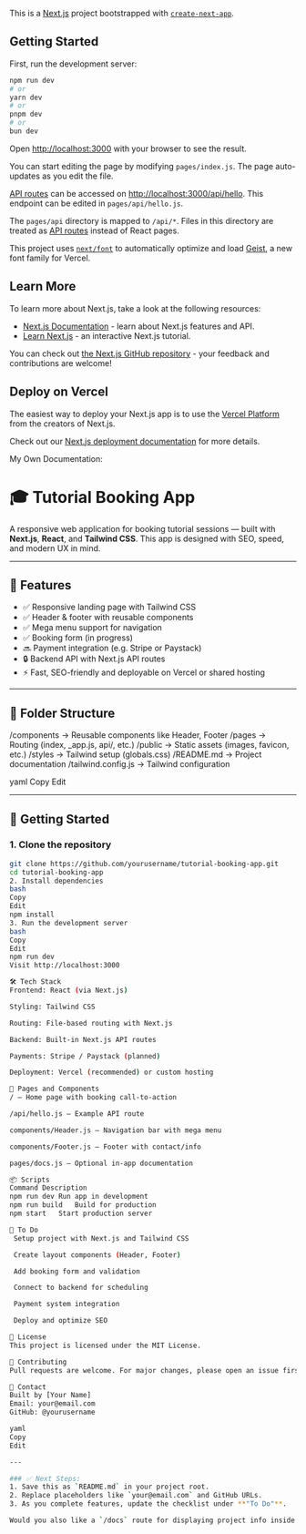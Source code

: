 This is a [Next.js](https://nextjs.org) project bootstrapped with [`create-next-app`](https://nextjs.org/docs/pages/api-reference/create-next-app).

## Getting Started

First, run the development server:

```bash
npm run dev
# or
yarn dev
# or
pnpm dev
# or
bun dev
```

Open [http://localhost:3000](http://localhost:3000) with your browser to see the result.

You can start editing the page by modifying `pages/index.js`. The page auto-updates as you edit the file.

[API routes](https://nextjs.org/docs/pages/building-your-application/routing/api-routes) can be accessed on [http://localhost:3000/api/hello](http://localhost:3000/api/hello). This endpoint can be edited in `pages/api/hello.js`.

The `pages/api` directory is mapped to `/api/*`. Files in this directory are treated as [API routes](https://nextjs.org/docs/pages/building-your-application/routing/api-routes) instead of React pages.

This project uses [`next/font`](https://nextjs.org/docs/pages/building-your-application/optimizing/fonts) to automatically optimize and load [Geist](https://vercel.com/font), a new font family for Vercel.

## Learn More

To learn more about Next.js, take a look at the following resources:

- [Next.js Documentation](https://nextjs.org/docs) - learn about Next.js features and API.
- [Learn Next.js](https://nextjs.org/learn-pages-router) - an interactive Next.js tutorial.

You can check out [the Next.js GitHub repository](https://github.com/vercel/next.js) - your feedback and contributions are welcome!

## Deploy on Vercel

The easiest way to deploy your Next.js app is to use the [Vercel Platform](https://vercel.com/new?utm_medium=default-template&filter=next.js&utm_source=create-next-app&utm_campaign=create-next-app-readme) from the creators of Next.js.

Check out our [Next.js deployment documentation](https://nextjs.org/docs/pages/building-your-application/deploying) for more details.







My Own Documentation:
# 🎓 Tutorial Booking App

A responsive web application for booking tutorial sessions — built with **Next.js**, **React**, and **Tailwind CSS**. This app is designed with SEO, speed, and modern UX in mind.

---

## 📌 Features

- ✅ Responsive landing page with Tailwind CSS
- ✅ Header & footer with reusable components
- ✅ Mega menu support for navigation
- ✅ Booking form (in progress)
- 🔜 Payment integration (e.g. Stripe or Paystack)
- 🔒 Backend API with Next.js API routes
- ⚡ Fast, SEO-friendly and deployable on Vercel or shared hosting

---

## 📁 Folder Structure

/components → Reusable components like Header, Footer
/pages → Routing (index, _app.js, api/, etc.)
/public → Static assets (images, favicon, etc.)
/styles → Tailwind setup (globals.css)
/README.md → Project documentation
/tailwind.config.js → Tailwind configuration

yaml
Copy
Edit

---

## 🚀 Getting Started

### 1. Clone the repository
```bash
git clone https://github.com/yourusername/tutorial-booking-app.git
cd tutorial-booking-app
2. Install dependencies
bash
Copy
Edit
npm install
3. Run the development server
bash
Copy
Edit
npm run dev
Visit http://localhost:3000

🛠 Tech Stack
Frontend: React (via Next.js)

Styling: Tailwind CSS

Routing: File-based routing with Next.js

Backend: Built-in Next.js API routes

Payments: Stripe / Paystack (planned)

Deployment: Vercel (recommended) or custom hosting

📖 Pages and Components
/ – Home page with booking call-to-action

/api/hello.js – Example API route

components/Header.js – Navigation bar with mega menu

components/Footer.js – Footer with contact/info

pages/docs.js – Optional in-app documentation

📦 Scripts
Command	Description
npm run dev	Run app in development
npm run build	Build for production
npm start	Start production server

🧱 To Do
 Setup project with Next.js and Tailwind CSS

 Create layout components (Header, Footer)

 Add booking form and validation

 Connect to backend for scheduling

 Payment system integration

 Deploy and optimize SEO

📄 License
This project is licensed under the MIT License.

🤝 Contributing
Pull requests are welcome. For major changes, please open an issue first to discuss what you would like to change.

🙋 Contact
Built by [Your Name]
Email: your@email.com
GitHub: @yourusername

yaml
Copy
Edit

---

### ✅ Next Steps:
1. Save this as `README.md` in your project root.
2. Replace placeholders like `your@email.com` and GitHub URLs.
3. As you complete features, update the checklist under **"To Do"**.

Would you also like a `/docs` route for displaying project info inside the app?






